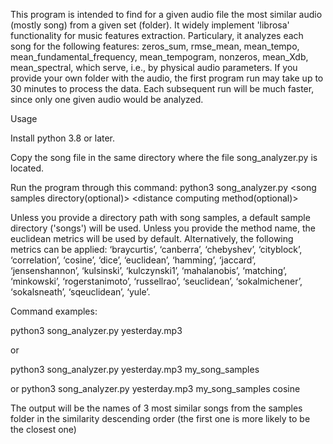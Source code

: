 This program is intended to find for a given audio file the most similar audio (mostly song) from a given set (folder).
It widely implement 'librosa' functionality for music features extraction. Particulary, it analyzes each song for the following 
features: zeros_sum, rmse_mean, mean_tempo, mean_fundamental_frequency, mean_tempogram, nonzeros, mean_Xdb, mean_spectral, which serve,
i.e., by physical audio parameters. 
If you provide your own folder with the audio, the first program run may take up to 30 minutes to process the data. Each subsequent run 
will be much faster, since only one given audio would be analyzed. 

Usage

Install python 3.8 or later.

Copy the song file in the same directory where the file song_analyzer.py is located.

Run the program through this command:
python3 song_analyzer.py <songfile> <song samples directory(optional)> <distance computing method(optional)>

Unless you provide a directory path with song samples, a default sample directory ('songs') will be used.
Unless you provide the method name, the euclidean metrics will be used by default. Alternatively, the following
metrics can be applied: ‘braycurtis’, ‘canberra’, ‘chebyshev’, ‘cityblock’, ‘correlation’, ‘cosine’, 
‘dice’, ‘euclidean’, ‘hamming’, ‘jaccard’, ‘jensenshannon’, ‘kulsinski’, ‘kulczynski1’, ‘mahalanobis’, ‘matching’, ‘minkowski’,
‘rogerstanimoto’, ‘russellrao’, ‘seuclidean’, ‘sokalmichener’, ‘sokalsneath’, ‘sqeuclidean’, ‘yule’.

Command examples:

python3 song_analyzer.py yesterday.mp3

or

python3 song_analyzer.py yesterday.mp3  my_song_samples  

or
python3 song_analyzer.py yesterday.mp3  my_song_samples cosine


The output will be the names of 3 most similar songs from the samples folder in the similarity descending order 
(the first one is more likely to be the closest one)



